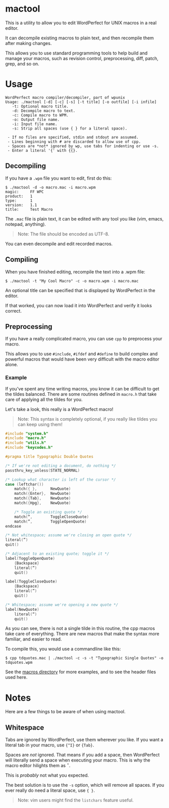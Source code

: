 # mactool

This is a utility to allow you to edit WordPerfect for UNIX macros in a real
editor.

It can decompile existing macros to plain text, and then recompile them after
making changes.

This allows you to use standard programming tools to help build and manage your
macros, such as revision control, preprocessing, diff, patch, grep, and so on.

# Usage

```
WordPerfect macro compiler/decompiler, part of wpunix
Usage: ./mactool [-d] [-c] [-s] [-t title] [-o outfile] [-i infile]
   -t: Optional macro title.
   -d: Decompile macro to text.
   -c: Compile macro to WPM.
   -o: Output file name.
   -i: Input file name.
   -s: Strip all spaces (use { } for a literal space).

 - If no files are specified, stdin and stdout are assumed.
 - Lines beginning with # are discarded to allow use of cpp.
 - Spaces are *not* ignored by wp, use tabs for indenting or use -s.
 - Enter a literal '{' with {{}.

```

## Decompiling

If you have a `.wpm` file you want to edit, first do this:

```
$ ./mactool -d -o macro.mac -i macro.wpm
magic:     FF WPC
product:   1
type:      1
version:   1.1
title:     Test Macro
```

The `.mac` file is plain text, it can be edited with any tool you like (vim,
emacs, notepad, anything).

> Note: The file should be encoded as UTF-8.

You can even decompile and edit recorded macros.

## Compiling

When you have finished editing, recompile the text into a .wpm file:

```
$ ./mactool -t "My Cool Macro" -c -o macro.wpm -i macro.mac
```

An optional title can be specified that is displayed by WordPerfect in the editor.

If that worked, you can now load it into WordPerfect and verify it looks correct.

## Preprocessing

If you have a really complicated macro, you can use `cpp` to preprocess your
macro.

This allows you to use `#include`, `#ifdef` and `#define` to build complex and
powerful macros that would have been very difficult with the macro editor alone.

### Example

If you've spent any time writing macros, you know it can be difficult to get
the tildes balanced. There are some routines defined in `macro.h` that take
care of applying all the tildes for you.

Let's take a look, this really is a WordPerfect macro!

> Note: This syntax is completely optional, if you really like tildes you can keep using them!

```cpp
#include "system.h"
#include "macro.h"
#include "utils.h"
#include "keycodes.h"

#pragma title Typographic Double Quotes

/* If we're not editing a document, do nothing */
passthru_key_unless(STATE_NORMAL)

/* Lookup what character is left of the cursor */
case (leftchar())
    match({ },      NewQuote)
    match({Enter},  NewQuote)
    match({Tab},    NewQuote)
    match({Hpg},    NewQuote)

    /* Toggle an existing quote */
    match(“,        ToggleCloseQuote)
    match(”,        ToggleOpenQuote)
endcase

/* Not whitespace; assume we're closing an open quote */
literal(”)
quit()

/* Adjacent to an existing quote; toggle it */
label(ToggleOpenQuote)
    {Backspace}
    literal(“)
    quit()

label(ToggleCloseQuote)
    {Backspace}
    literal(”)
    quit()

/* Whitespace; assume we're opening a new quote */
label(NewQuote)
    literal(“)
    quit()

```

As you can see, there is not a single tilde in this routine, the cpp macros
take care of everything. There are new macros that make the syntax more
familiar, and easier to read.

To compile this, you would use a commandline like this:

```
$ cpp tdquotes.mac | ./mactool -c -s -t "Typographic Single Quotes" -o tdquotes.wpm
```

See the [macros
directory](https://github.com/taviso/wpunix/tree/main/macro/macros) for more
examples, and to see the header files used here.

# Notes

Here are a few things to be aware of when using mactool.

## Whitespace

Tabs are ignored by WordPerfect, use them wherever you like. If you want a
literal tab in your macro, use `{^I}` or `{Tab}`.

Spaces are *not* ignored. That means if you add a space, then WordPerfect will
literally send a space when executing your macro. This is why the macro editor
hilights them as `˚`.

This is *probably* not what you expected.

The best solution is to use the `-s` option, which will remove all spaces. If
you ever really do need a literal space, use `{ }`.

> Note: vim users might find the `listchars` feature useful.


